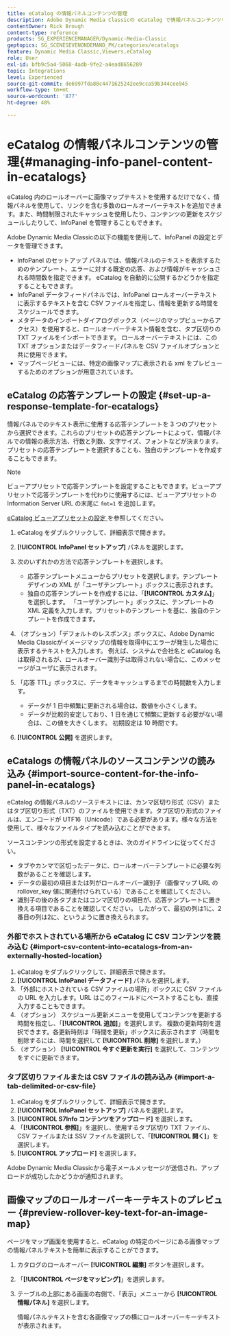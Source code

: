 ```yaml
---
title: eCatalog の情報パネルコンテンツの管理
description: Adobe Dynamic Media Classicの eCatalog で情報パネルコンテンツを管理する方法を説明します。
contentOwner: Rick Brough
content-type: reference
products: SG_EXPERIENCEMANAGER/Dynamic-Media-Classic
geptopics: SG_SCENESEVENONDEMAND_PK/categories/ecatalogs
feature: Dynamic Media Classic,Viewers,eCatalog
role: User
exl-id: bfb9c5a4-5068-4adb-9fe2-a4ead8656289
topic: Integrations
level: Experienced
source-git-commit: de6997fda88c4471625242ee9cca59b344cee945
workflow-type: tm+mt
source-wordcount: '877'
ht-degree: 40%

---
```


# eCatalog の情報パネルコンテンツの管理{#managing-info-panel-content-in-ecatalogs}

eCatalog 内のロールオーバーに画像マップテキストを使用するだけでなく、情報パネルを使用して、リンクを含む多数のロールオーバーテキストを追加できます。また、時間制限されたキャッシュを使用したり、コンテンツの更新をスケジュールしたりして、InfoPanel を管理することもできます。

Adobe Dynamic Media Classicの以下の機能を使用して、InfoPanel の設定とデータを管理できます。

* InfoPanel のセットアップ パネルでは、情報パネルのテキストを表示するためのテンプレート、エラーに対する既定の応答、および情報がキャッシュされる時間数を指定できます。 eCatalog を自動的に公開するかどうかを指定することもできます。
* InfoPanel データフィードパネルでは、InfoPanel ロールオーバーテキストに表示するテキストを含む CSV ファイルを指定し、情報を更新する時間をスケジュールできます。
* メタデータのインポートダイアログボックス（ページのマップビューからアクセス）を使用すると、ロールオーバーテキスト情報を含む、タブ区切りの TXT ファイルをインポートできます。 ロールオーバーテキストには、この TXT オプションまたはデータフィードパネルを CSV ファイルオプションと共に使用できます。
* マップページビューには、特定の画像マップに表示される xml をプレビューするためのオプションが用意されています。

## eCatalog の応答テンプレートの設定 {#set-up-a-response-template-for-ecatalogs}

情報パネルでのテキスト表示に使用する応答テンプレートを 3 つのプリセットから選択できます。これらのプリセットの応答テンプレートによって、情報パネルでの情報の表示方法、行数と列数、文字サイズ、フォントなどが決まります。プリセットの応答テンプレートを選択することも、独自のテンプレートを作成することもできます。

>[!NOTE]
>
>ビューアプリセットで応答テンプレートを設定することもできます。ビューアプリセットで応答テンプレートを代わりに使用するには、ビューアプリセットの Information Server URL の末尾に `fmt=1` を追加します。
>
>[eCatalog ビューアプリセットの設定 ](setting-ecatalog-viewer-presets.md#setting_up_ecatalog_viewer_presets) を参照してください。

1. eCatalog をダブルクリックして、詳細表示で開きます。
1. **[!UICONTROL InfoPanel セットアップ]** パネルを選択します。
1. 次のいずれかの方法で応答テンプレートを選択します。

   * 応答テンプレートメニューからプリセットを選択します。テンプレートデザインの XML が「ユーザテンプレート」ボックスに表示されます。
   * 独自の応答テンプレートを作成するには、「**[!UICONTROL カスタム]**」を選択します。 「ユーザテンプレート」ボックスに、テンプレートの XML 定義を入力します。プリセットのテンプレートを基に、独自のテンプレートを作成できます。

1. （オプション）「デフォルトのレスポンス」ボックスに、Adobe Dynamic Media Classicがイメージマップの情報を取得中にエラーが発生した場合に表示するテキストを入力します。 例えば、システムで会社名と eCatalog 名は取得されるが、ロールオーバー識別子は取得されない場合に、このメッセージがユーザに表示されます。
1. 「応答 TTL」ボックスに、データをキャッシュするまでの時間数を入力します。

   * データが 1 日中頻繁に更新される場合は、数値を小さくします。
   * データが比較的安定しており、1 日を通じて頻繁に更新する必要がない場合は、この値を大きくします。 初期設定は 10 時間です。

1. **[!UICONTROL 公開]** を選択します。

## eCatalogs の情報パネルのソースコンテンツの読み込み {#import-source-content-for-the-info-panel-in-ecatalogs}

eCatalog の情報パネルのソーステキストには、カンマ区切り形式（CSV）またはタブ区切り形式（TXT）のファイルを使用できます。タブ区切り形式のファイルは、エンコードが UTF16（Unicode）である必要があります。様々な方法を使用して、様々なファイルタイプを読み込むことができます。

ソースコンテンツの形式を設定するときは、次のガイドラインに従ってください。

* タブやカンマで区切ったデータに、ロールオーバーテンプレートに必要な列数があることを確認します。
* データの最初の項目または列がロールオーバー識別子（画像マップ URL の rollover_key 値に関連付けられている）であることを確認してください。
* 識別子の後の各タブまたはコンマ区切りの項目が、応答テンプレートに置き換える項目であることを確認してください。 したがって、最初の列は$1$に、2 番目の列は$2$に、というように置き換えられます。

### 外部でホストされている場所から eCatalog に CSV コンテンツを読み込む {#import-csv-content-into-ecatalogs-from-an-externally-hosted-location}

1. eCatalog をダブルクリックして、詳細表示で開きます。
1. **[!UICONTROL InfoPanel データフィード]** パネルを選択します。
1. 「外部にホストされている CSV ファイルの場所」ボックスに CSV ファイルの URL を入力します。URL はこのフィールドにペーストすることも、直接入力することもできます。
1. （オプション） スケジュール更新メニューを使用してコンテンツを更新する時間を指定し、「**[!UICONTROL 追加]**」を選択します。 複数の更新時刻を選択できます。各更新時刻は「時間を更新」ボックスに表示されます（時間を削除するには、時間を選択して **[!UICONTROL 削除]** を選択します。）
1. （オプション） **[!UICONTROL 今すぐ更新を実行]** を選択して、コンテンツをすぐに更新できます。

### タブ区切りファイルまたは CSV ファイルの読み込み {#import-a-tab-delimited-or-csv-file}

<!-- 

Comment Type: remark
Last Modified By: unknown unknown 
Last Modified Date: 

<p>SR changed this section 10/23/2012</p>

 -->

1. eCatalog をダブルクリックして、詳細表示で開きます。
1. **[!UICONTROL InfoPanel セットアップ]** パネルを選択します。
1. **[!UICONTROL S7Info コンテンツをアップロード]** を選択します。
1. 「**[!UICONTROL 参照]**」を選択し、使用するタブ区切り TXT ファイル、CSV ファイルまたは SSV ファイルを選択して、「**[!UICONTROL 開く]**」を選択します。
1. **[!UICONTROL アップロード]** を選択します。

Adobe Dynamic Media Classicから電子メールメッセージが送信され、アップロードが成功したかどうかが通知されます。

## 画像マップのロールオーバーキーテキストのプレビュー {#preview-rollover-key-text-for-an-image-map}

ページをマップ画面を使用すると、eCatalog の特定のページにある画像マップの情報パネルテキストを簡単に表示することができます。

1. カタログのロールオーバー **[!UICONTROL 編集]** ボタンを選択します。
1. 「**[!UICONTROL ページをマッピング]**」を選択します。
1. テーブルの上部にある画面の右側で、「表示」メニューから **[!UICONTROL 情報パネル]** を選択します。

   情報パネルテキストを含む各画像マップの横にロールオーバーキーテキストが表示されます。
